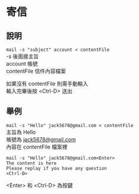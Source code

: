 # 寄信

## 說明

`mail -s "subject" account < contentFile`  
-s 後面接主旨  
account 帳號  
contentFile 信件內容檔案

如果沒有 contentFile 則需手動輸入  
輸入完畢後按 &lt;Ctrl-D&gt; 送出

## 舉例

`mail -s "Hello" jack5678@gmail.com < contentFile`  
主旨為 Hello  
帳號為 jack5678@gmail.com  
內容在 contentFile 檔案裡

```text
mail -s "Hello" jack5678@gmail.com<Enter>
The content is here
Please replay if you have any question
<Ctrl-D>
```

&lt;Enter&gt; 和 &lt;Ctrl-D&gt; 為按鍵

